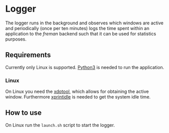 # Logger

The logger runs in the background and observes which windows are active and periodically (once per ten minutes) logs the time spent within an application to the *freman* backend such that it can be used for statistics purposes.

## Requirements

Currently only Linux is supported. [Python3](https://www.python.org/) is needed to run the application.

### Linux

On Linux you need the [xdotool](http://manpages.ubuntu.com/manpages/trusty/man1/xdotool.1.html), which allows for obtaining the active window. Furthermore [xprintidle](https://github.com/g0hl1n/xprintidle) is needed to get the system idle time.


## How to use

On Linux run the `launch.sh` script to start the logger.